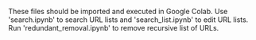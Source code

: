 These files should be imported and executed in Google Colab.
Use 'search.ipynb' to search URL lists and 'search_list.ipynb' to edit URL lists.
Run 'redundant_removal.ipynb' to remove recursive list of URLs.
